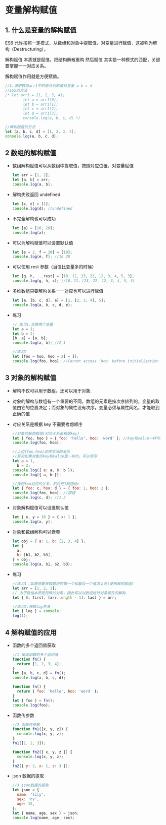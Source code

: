 # 变量解构赋值

## 1. 什么是变量的解构赋值

ES6 允许按照一定模式，从数组和对象中提取值，对变量进行赋值，这被称为解构（Destructuring）。

解构赋值 本质就是赋值，把结构解散重构 然后赋值 其实是一种模式的匹配，关键要掌握一一对应关系。

解构赋值作用就是方便赋值。

```js
//1.请把数组arr1中的值分别赋值给变量 a b c d
//ES5的方法
/* let arr1 = [1, 2, 3, 4];
        let a = arr1[0];
        let b = arr1[1];
        let c = arr1[2];
        let d = arr1[3];
        console.log(a, b, c, d) */

//解构赋值的方法
let [a, b, c, d] = [1, 2, 3, 4];
console.log(a, b, c, d);
```

## 2 数组的解构赋值

- 数组解构赋值可以从数组中提取值，按照对应位置，对变量赋值

  ```js
  let arr = [1, 2];
  let [a, b] = arr;
  console.log(a, b);
  ```

- 解构失败返回 undefined

  ```js
  let [c, d] = [1];
  console.log(d); //undefined
  ```

- 不完全解构也可以成功

  ```js
  let [a] = [10, 20];
  console.log(a);
  ```

- 可以为解构赋值可以设置默认值

  ```js
  let [e = 2, f = 20] = [10];
  console.log(e, f); //10 20
  ```

- 可以使用 rest 参数（当值比变量多的时候）

  ```js
  let [g, h, ...rest] = [10, 11, 23, 22, 12, 3, 4, 5, 3];
  console.log(g, h, z); //10，11，[23, 22, 12, 3, 4, 5, 3]
  ```

- 多维数组只要解构关系一一对应也可以进行赋值

  ```js
  let [a, [b, c, d], e] = [1, [2, 3, 4], 5];
  console.log(a, b, c, d, e);
  ```

- 练习

  ```js
  // 练习1:交换两个变量
  let a = 1;
  let b = 2;
  [b, a] = [a, b];
  console.log(a, b); //2,1

  //练习2
  let [foo = hoo, hoo = 2] = [];
  console.log(foo, hoo); //Cannot access 'hoo' before initialization
  ```

## 3 对象的解构赋值

- 解构不仅可以用于数组，还可以用于对象.

- 对象的解构与数组有一个重要的不同。数组的元素是按次序排列的，变量的取值由它的位置决定；而对象的属性没有次序，变量必须与属性同名，才能取到正确的值

- 对应关系是根据 key 不需要考虑顺序

  ```js
  //对象的解构赋值(对应关系是根据key)
  let { foo, hoo } = { foo: 'hello', hoo: 'word' }; //key和value一样可以简写
  console.log(foo, hoo);

  //上边{foo,hoo}这样写法的来历
  //其实如果对象的key和value是一样的，可以简写
  let a = 1,
    b = 2;
  console.log({ a: a, b: b });
  console.log({ a, b });

  //找到foo对应的关系，然后把1赋值给c
  let { foo: c, hoo: d } = { foo: 1, hoo: 2 };
  console.log(foo, hoo); //报错
  console.log(c, d); //1,2
  ```

- 对象解构赋值可以设置默认值

  ```js
  let { x, y = 10 } = { x: 1 };
  console.log(x, y);
  ```

- 对象和数组解构可以嵌套

  ```js
  let obj = { a: 1, b: [2, 3, 4] };
  let {
    a,
    b: [b1, b2, b3],
  } = obj;
  console.log(a, b1, b2, b3);
  ```

- 练习

  ```js
  //练习1：如果想要获取数组的第一个和最后一个值怎么办(使用解构赋值)
  let arr = [1, 2, 3];
  // 由于数组本质是特殊的对象，因此可以对数组进行对象属性的解构
  let { 0: first, [arr.length - 1]: last } = arr;

  //练习2:获取log方法
  let { log } = console;
  log(1);
  ```

## 4 解构赋值的应用

- 函数的多个返回值获取

  ```js
  //1.接收函数的多个返回值
  function fn() {
    return [1, 2, 3, 4];
  }
  let [a, b, c, d] = fn();
  console.log(a, b, c, d);

  function fn() {
    return { foo: 'hello', hoo: 'word' };
  }
  let { foo } = fn();
  console.log(foo);
  ```

- 函数传参数

  ```js
  //2.函数传参数
  function fn1([x, y, z]) {
    console.log(x, y, z);
  }
  fn1([1, 2, 3]);

  function fn2({ x, y, z }) {
    console.log(x, y, z);
  }
  fn2({ y: 2, x: 1, z: 3 });
  ```

- json 数据的提取

  ```js
  //3.json数据的提取
  let json = {
    name: 'lily',
    sex: 'nv',
    age: 18,
  };
  let { name, age, sex } = json;
  console.log(name, age, sex);
  ```

